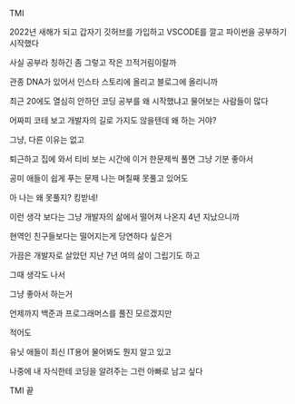﻿TMI
 
 2022년 새해가 되고 갑자기 깃허브를 가입하고 VSCODE를 깔고 파이썬을 공부하기 시작했다
 
 사실 공부라 칭하긴 좀 그렇고 작은 끄적거림이랄까
 
 관종 DNA가 있어서 인스타 스토리에 올리고 블로그에 올리니까
 
 최근 20에도 열심히 안하던 코딩 공부를 왜 시작했냐고 물어보는 사람들이 많다
 
 어짜피 코테 보고 개발자의 길로 가지도 않을텐데 왜 하는 거야?
 
 
 그냥, 다른 이유는 없고
 
 퇴근하고 집에 와서 티비 보는 시간에 이거 한문제씩 풀면 그냥 기분 좋아서
 
 공미 애들이 쉽게 푸는 문제 나는 며칠째 못풀고 있어도
 
 아 나는 왜 못풀지? 킹받네!
 
 이런 생각 보다는 그냥 개발자의 삶에서 떨어져 나온지 4년 지났으니까
 
 현역인 친구들보다는 떨어지는게 당연하다 싶은거
 
 
 
 가끔은 개발자로 살았던 지난 7년 여의 삶이 그립기도 하고
 
 그때 생각도 나서
 
 그냥 좋아서 하는거
 
 언제까지 백준과 프로그래머스를 풀진 모르겠지만
 
 적어도
 
 유닛 애들이 최신 IT용어 물어봐도 뭔지 알고 있고
 
 나중에 내 자식한테 코딩을 알려주는 그런 아빠로 남고 싶다
 
 
 
 TMI 끝

